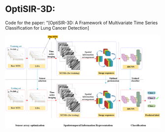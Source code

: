 # OptiSIR-3D:

Code for the paper: "[OptiSIR-3D: A Framework of Multivariate Time Series Classification for Lung Cancer Detection]

![OptiSIR-3D diagram](media/framework.png)
